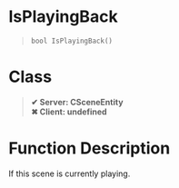 # IsPlayingBack
> `bool IsPlayingBack()`
# Class
> __✔ Server: CSceneEntity__  
> __✖ Client: undefined__  
# Function Description
If this scene is currently playing.

